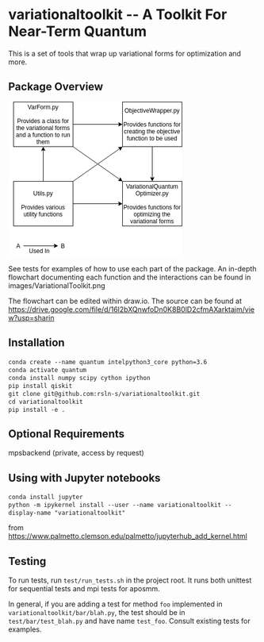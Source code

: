 # variationaltoolkit -- A Toolkit For Near-Term Quantum  

This is a set of tools that wrap up variational forms for optimization and more.

## Package Overview
![Flowchart](/images/HighLevelVariationalToolkit.png)

See tests for examples of how to use each part of the package. An in-depth flowchart documenting each function and the interactions can be found in images/VariationalToolkit.png

The flowchart can be edited within draw.io. The source can be found at https://drive.google.com/file/d/16l2bXQnwfoDn0K8B0lD2cfmAXarktajm/view?usp=sharin

## Installation

```
conda create --name quantum intelpython3_core python=3.6
conda activate quantum
conda install numpy scipy cython ipython
pip install qiskit
git clone git@github.com:rsln-s/variationaltoolkit.git
cd variationaltoolkit
pip install -e .
```


## Optional Requirements

mpsbackend (private, access by request)

## Using with Jupyter notebooks

```
conda install jupyter
python -m ipykernel install --user --name variationaltoolkit --display-name "variationaltoolkit"
```

from https://www.palmetto.clemson.edu/palmetto/jupyterhub_add_kernel.html

## Testing

To run tests, run `test/run_tests.sh` in the project root. It runs both unittest for sequential tests and mpi tests for aposmm.

In general, if you are adding a test for method `foo` implemented in `variationaltoolkit/bar/blah.py`, the test should be in `test/bar/test_blah.py` and have name `test_foo`. Consult existing tests for examples.

